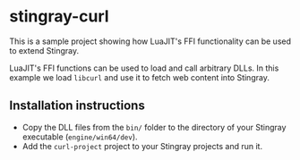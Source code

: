 # stingray-curl

This is a sample project showing how LuaJIT's FFI functionality can be used to extend Stingray.

LuaJIT's FFI functions can be used to load and call arbitrary DLLs. In this example we load `libcurl` and use it to fetch web content into Stingray.

## Installation instructions

* Copy the DLL files from the `bin/` folder to the directory of your Stingray executable (`engine/win64/dev`).
* Add the `curl-project` project to your Stingray projects and run it.